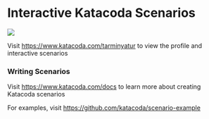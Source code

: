 # Interactive Katacoda Scenarios

[![](http://shields.katacoda.com/katacoda/tarminyatur/count.svg)](https://www.katacoda.com/tarminyatur "Get your profile on Katacoda.com")

Visit https://www.katacoda.com/tarminyatur to view the profile and interactive scenarios

### Writing Scenarios
Visit https://www.katacoda.com/docs to learn more about creating Katacoda scenarios

For examples, visit https://github.com/katacoda/scenario-example
